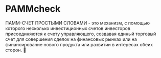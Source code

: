 # PAMMcheck
ПАММ-СЧЕТ ПРОСТЫМИ СЛОВАМИ - это механизм, с помощью которого несколько инвестиционных счетов инвесторов присоединяются к счету управляющего, создавая единый торговый счет для совершения сделок на финансовых рынках или на финансирование нового продукта или развитии в интересах обеих сторон. 🧾 
